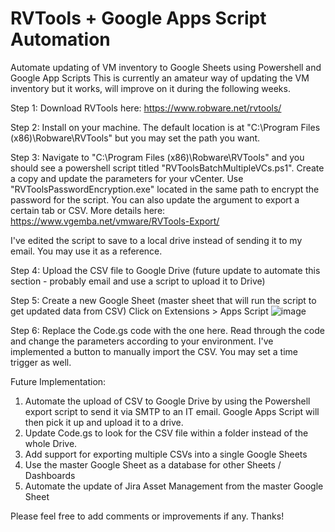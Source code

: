 # RVTools + Google Apps Script Automation
Automate updating of VM inventory to Google Sheets using Powershell and Google App Scripts
This is currently an amateur way of updating the VM inventory but it works, will improve on it during the following weeks.

Step 1:
Download RVTools here: https://www.robware.net/rvtools/

Step 2:
Install on your machine. The default location is at "C:\Program Files (x86)\Robware\RVTools" but you may set the path you want.

Step 3:
Navigate to "C:\Program Files (x86)\Robware\RVTools" and you should see a powershell script titled "RVToolsBatchMultipleVCs.ps1".
Create a copy and update the parameters for your vCenter. Use "RVToolsPasswordEncryption.exe" located in the same path to encrypt the password for the script.
You can also update the argument to export a certain tab or CSV. More details here: https://www.vgemba.net/vmware/RVTools-Export/

I've edited the script to save to a local drive instead of sending it to my email. You may use it as a reference.

Step 4:
Upload the CSV file to Google Drive (future update to automate this section - probably email and use a script to upload it to Drive)

Step 5:
Create a new Google Sheet (master sheet that will run the script to get updated data from CSV)
Click on Extensions > Apps Script
![image](https://user-images.githubusercontent.com/26889802/215939053-c3732a6b-2d2d-4122-ae94-6d12bb5e3e07.png)

Step 6:
Replace the Code.gs code with the one here. Read through the code and change the parameters according to your environment.
I've implemented a button to manually import the CSV. You may set a time trigger as well.

Future Implementation:
1. Automate the upload of CSV to Google Drive by using the Powershell export script to send it via SMTP to an IT email. Google Apps Script will then pick it up and upload it to a drive. 
2. Update Code.gs to look for the CSV file within a folder instead of the whole Drive.
3. Add support for exporting multiple CSVs into a single Google Sheets
4. Use the master Google Sheet as a database for other Sheets / Dashboards
5. Automate the update of Jira Asset Management from the master Google Sheet

Please feel free to add comments or improvements if any. Thanks!

